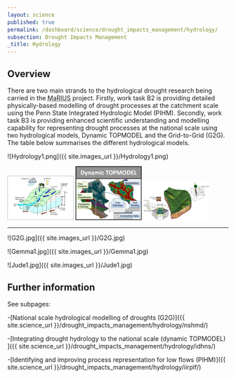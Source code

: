 ```yaml
---
layout: science
published: true
permalink: /dashboard/science/drought_impacts_management/hydrology/
subsection: Drought Impacts Management
_title: Hydrology
---
```


## Overview

There are two main strands to the hydrological drought research being carried in the <abbr title="Managing the Risks, Impacts and Uncertainties of drought and water Scarcity">MaRIUS</abbr> project. Firstly, work task B2 is providing detailed physically-based modelling of drought processes at the catchment scale using the Penn State Integrated Hydrologic Model (PIHM). Secondly, work task B3 is providing enhanced scientific understanding and modelling capability for representing drought processes at the national scale using two hydrological models, Dynamic TOPMODEL and the Grid-to-Grid (G2G). The table below summarises the different hydrological models.

![Hydrology1.png]({{ site.images_url }}/Hydrology1.png)

<style>
.thirtypc > img
{
  width:30%;
}
</style>
<div class="thirtypc">
<img src="/assets/images/G2G.jpg" alt="G2G.jpg" />
<img src="/assets/images/Gemma1.jpg" alt="Gemma1" />
<img src="/assets/images/Jude1.jpg" alt="Jude1.jpg" />
</div>
<hr />
![G2G.jpg]({{ site.images_url }}/G2G.jpg)

![Gemma1.jpg]({{ site.images_url }}/Gemma1.jpg)

![Jude1.jpg]({{ site.images_url }}/Jude1.jpg)


## Further information

See subpages:

-[National scale hydrological modelling of droughts (G2G)]({{ site.science_url }}/drought_impacts_management/hydrology/nshmd/)

-[Integrating drought hydrology to the national scale (dynamic TOPMODEL) ]({{ site.science_url }}/drought_impacts_management/hydrology/idhns/)

-[Identifying and improving process representation for low flows (PIHM)]({{ site.science_url }}/drought_impacts_management/hydrology/iirplf/)
